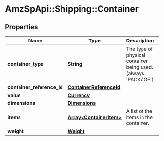 # AmzSpApi::Shipping::Container

## Properties
Name | Type | Description | Notes
------------ | ------------- | ------------- | -------------
**container_type** | **String** | The type of physical container being used. (always &#x27;PACKAGE&#x27;) | [optional] 
**container_reference_id** | [**ContainerReferenceId**](ContainerReferenceId.md) |  | 
**value** | [**Currency**](Currency.md) |  | 
**dimensions** | [**Dimensions**](Dimensions.md) |  | 
**items** | [**Array&lt;ContainerItem&gt;**](ContainerItem.md) | A list of the items in the container. | 
**weight** | [**Weight**](Weight.md) |  | 

